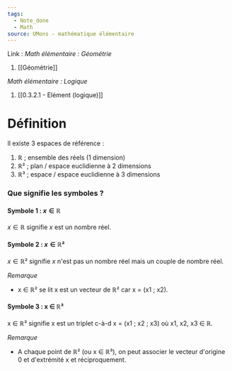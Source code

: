 ```yaml
---
tags:
  - Note_done
  - Math
source: UMons - mathématique élémentaire
---
```


Link : 
_Math élémentaire : Géométrie_
1. [[Géométrie]]

_Math élémentaire : Logique_
1. [[0.3.2.1 - Elément (logique)]]
# Définition
Il existe 3 espaces de référence :
1. ℝ ; ensemble des réels (1 dimension)
2. ℝ² ; plan / espace euclidienne à 2 dimensions
3. ℝ³ ; espace / espace euclidienne à 3 dimensions
### Que signifie les symboles ?
#### Symbole 1 : $x ∈ ℝ$ 
$x ∈ ℝ$ signifie $x$ est un nombre réel.
#### Symbole 2 : $x ∈ ℝ²$
$x ∈ ℝ²$ signifie $x$ n'est pas un nombre réel mais un couple de nombre réel.

_Remarque_
- x ∈ ℝ² se lit x est un vecteur de ℝ² car x = (x1 ; x2).

#### Symbole 3 : x ∈ ℝ³ 
x ∈ ℝ³ signifie x est un triplet c-à-d x = (x1 ; x2 ; x3) où x1, x2, x3 ∈ ℝ.

_Remarque_
- A chaque point de ℝ² (ou x ∈ ℝ³), on peut associer le vecteur d'origine 0 et d'extrémité x et réciproquement.
